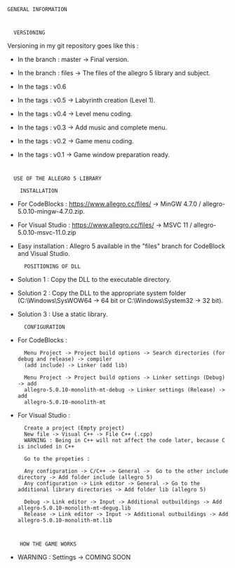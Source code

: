     GENERAL INFORMATION
#
      VERSI0NING

Versioning in my git repository goes like this : 

- In the branch : master 
        -> Final version.

- In the branch : files
        -> The files of the allegro 5 library and subject.

- In the tags : v0.6
        

- In the tags : v0.5
        -> Labyrinth creation (Level 1).

- In the tags : v0.4
        -> Level menu coding.

- In the tags : v0.3
        -> Add music and complete menu.

- In the tags : v0.2
        -> Game menu coding.

- In the tags : v0.1
        -> Game window preparation ready.

#
      USE OF THE ALLEGRO 5 LIBRARY

        INSTALLATION

- For CodeBlocks : 
        https://www.allegro.cc/files/ ->
        MinGW 4.7.0 / allegro-5.0.10-mingw-4.7.0.zip.

- For Visual Studio : 
        https://www.allegro.cc/files/ ->
        MSVC 11 / allegro-5.0.10-msvc-11.0.zip

- Easy installation : 
        Allegro 5 available in the "files" branch for CodeBlock and Visual Studio.

        POSITIONING OF DLL

- Solution 1 : 
        Copy the DLL to the executable directory.

- Solution 2 : 
        Copy the DLL to the appropriate system folder 
        (C:\Windows\SysWOW64 -> 64 bit or C:\Windows\System32 -> 32 bit).

- Solution 3 : 
        Use a static library.

        CONFIGURATION

- For CodeBlocks : 

        Menu Project -> Project build options -> Search directories (for debug and release) -> compiler
        (add include) -> Linker (add lib)

        Menu Project -> Project build options -> Linker settings (Debug) -> add 
        allegro-5.0.10-monolith-mt-debug -> Linker settings (Release) -> add 
        allegro-5.0.10-monolith-mt

- For Visual Studio :
        
        Create a project (Empty project)
        New file -> Visual C++ -> File C++ (.cpp)
        WARNING : Being in C++ will not affect the code later, because C is included in C++

        Go to the propeties : 
        
        Any configuration -> C/C++ -> General ->  Go to the other include directory -> Add folder include (allegro 5)
        Any configuration -> Link editor -> General -> Go to the additional library directories -> Add folder lib (allegro 5)

        Debug -> Link editor -> Input -> Additional outbuildings -> Add allegro-5.0.10-monolith-mt-degug.lib
        Release -> Link editor -> Input -> Additional outbuildings -> Add allegro-5.0.10-monolith-mt.lib 
#
        HOW THE GAME WORKS

- WARNING : Settings -> COMING SOON

